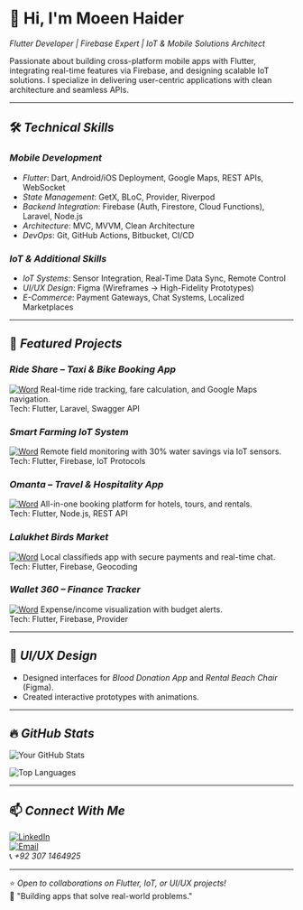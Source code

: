 # 👋 Hi, I'm Moeen Haider 
*Flutter Developer | Firebase Expert | IoT & Mobile Solutions Architect*

Passionate about building cross-platform mobile apps with Flutter, integrating real-time features via Firebase, and designing scalable IoT solutions. I specialize in delivering user-centric applications with clean architecture and seamless APIs.

---

## 🛠 *Technical Skills*
### *Mobile Development*
- *Flutter*: Dart, Android/iOS Deployment, Google Maps, REST APIs, WebSocket
- *State Management*: GetX, BLoC, Provider, Riverpod
- *Backend Integration*: Firebase (Auth, Firestore, Cloud Functions), Laravel, Node.js
- *Architecture*: MVC, MVVM, Clean Architecture
- *DevOps*: Git, GitHub Actions, Bitbucket, CI/CD

### *IoT & Additional Skills*
- *IoT Systems*: Sensor Integration, Real-Time Data Sync, Remote Control
- *UI/UX Design*: Figma (Wireframes → High-Fidelity Prototypes)
- *E-Commerce*: Payment Gateways, Chat Systems, Localized Marketplaces

---

## 🚀 *Featured Projects*

### *Ride Share – Taxi & Bike Booking App*  
[![Word](https://img.shields.io/badge/View_File-Word-blue)](https://docs.google.com/document/d/1VJz7rM2XA2D7RYAOy7FKM9SVhDdjofaX/edit?tab=t.0)
Real-time ride tracking, fare calculation, and Google Maps navigation.  
Tech: Flutter, Laravel, Swagger API

### *Smart Farming IoT System*  
[![Word](https://img.shields.io/badge/View_File-Word-blue)](https://docs.google.com/document/d/13cJqwFwf6FJuroy-UnmGWeCCJIS3j8pj/edit?tab=t.0)
Remote field monitoring with 30% water savings via IoT sensors.  
Tech: Flutter, Firebase, IoT Protocols

### *Omanta – Travel & Hospitality App*  
[![Word](https://img.shields.io/badge/View_File-Word-blue)](https://docs.google.com/document/d/1WKk_xYdTKfiRQJsRKxdugh4s5NffuzlH/edit?tab=t.0)
All-in-one booking platform for hotels, tours, and rentals.  
Tech: Flutter, Node.js, REST API

### *Lalukhet Birds Market*  
[![Word](https://img.shields.io/badge/View_File-Word-blue)](https://docs.google.com/document/d/1kvNSwcI_My8hjOxtkHkBaazPCbqT3E7w/edit?tab=t.0) 
Local classifieds app with secure payments and real-time chat.  
Tech: Flutter, Firebase, Geocoding

### *Wallet 360 – Finance Tracker*  
[![Word](https://img.shields.io/badge/View_File-Word-blue)](https://docs.google.com/document/d/1htKAhIWkpNKfovb10o8RHwMH7lkGoBjz/edit?tab=t.0) 
Expense/income visualization with budget alerts.  
Tech: Flutter, Firebase, Provider

---

## 🎨 *UI/UX Design*  
- Designed interfaces for *Blood Donation App* and *Rental Beach Chair* (Figma).  
- Created interactive prototypes with animations.  

---

## 🔥 *GitHub Stats*
![Your GitHub Stats](https://github-readme-stats.vercel.app/api?username=moeen4128&show_icons=true&theme=radical)

![Top Languages](https://github-readme-stats.vercel.app/api/top-langs/?username=moeen4128&layout=compact&theme=radical)

---

## 📫 *Connect With Me*
[![LinkedIn](https://img.shields.io/badge/LinkedIn-Connect-blue)](https://www.linkedin.com/in/moeen-app-developer/)  
[![Email](https://img.shields.io/badge/Email-Contact-red)](mailto:moeen.abdumajeed786@gmail.com)  
📞 *+92 307 1464925*

---

⭐ *Open to collaborations on Flutter, IoT, or UI/UX projects!*  
🔗 "Building apps that solve real-world problems."
